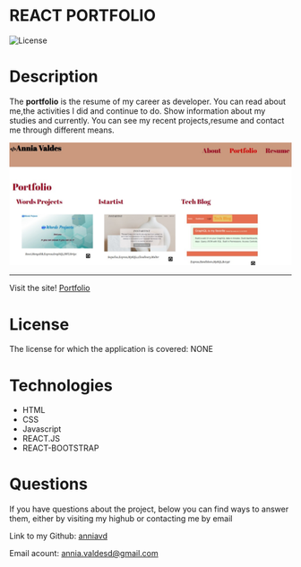 # REACT PORTFOLIO


![License](https://img.shields.io/badge/License-NONE-grenn.svg)
  

# Description

The **portfolio** is the resume of my career as developer. You can read about me,the activities I did and continue to do. Show information about my studies and currently. You can see my recent projects,resume and contact me through different means.

  
 ![Homepage](src/assets/images/screenshot.jpg)
 _____________________________________________________________________
 Visit the site! [Portfolio](https://anniavd.github.io/react-portfolio/)

 
# License
The license for which the application is covered:
NONE 

# Technologies 
 - HTML
- CSS
- Javascript
- REACT.JS
- REACT-BOOTSTRAP


# Questions

  If you have questions about the project, below you can find ways to answer them, either by visiting my highub or contacting me by email
  
  Link to my Github: [anniavd](https://github.com/anniavd)

  
  Email acount: [annia.valdesd@gmail.com](mailto:annia.valdesd@gmail.com)
    

